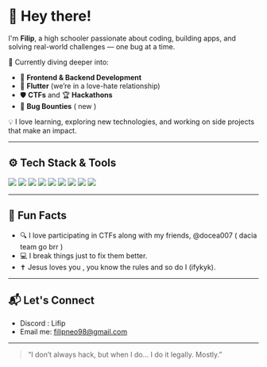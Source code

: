 # 👋 Hey there!

I'm **Filip**, a high schooler passionate about coding, building apps, and solving real-world challenges — one bug at a time.

🚀 Currently diving deeper into:
- 🔧 **Frontend & Backend Development**  
- 📱 **Flutter** (we’re in a love-hate relationship)
- 🛡️ **CTFs** and 🏆 **Hackathons**
- 🐛 **Bug Bounties** ( new )

💡 I love learning, exploring new technologies, and working on side projects that make an impact.

---

## ⚙️ Tech Stack & Tools

<div align="left">
  <img src="https://img.shields.io/badge/Python-3776AB?style=for-the-badge&logo=python&logoColor=white" />
  <img src="https://img.shields.io/badge/Dart-0175C2?style=for-the-badge&logo=dart&logoColor=white" />
  <img src="https://img.shields.io/badge/Flutter-02569B?style=for-the-badge&logo=flutter&logoColor=white" />
  <img src="https://img.shields.io/badge/Linux-FCC624?style=for-the-badge&logo=linux&logoColor=black" />
  <img src="https://img.shields.io/badge/HTML5-E34F26?style=for-the-badge&logo=html5&logoColor=white" />
  <img src="https://img.shields.io/badge/CSS3-1572B6?style=for-the-badge&logo=css3&logoColor=white" />
  <img src="https://img.shields.io/badge/JavaScript-F7DF1E?style=for-the-badge&logo=javascript&logoColor=black" />
  <img src="https://img.shields.io/badge/WSL-4D4D4D?style=for-the-badge&logo=windows&logoColor=white" />
  <img src="https://img.shields.io/badge/CTF-FF4081?style=for-the-badge&logo=hackthebox&logoColor=white" />
</div>

---

## 🧠 Fun Facts

- 🔍 I love participating in CTFs along with my friends, @docea007 ( dacia team go brr )
- 💻 I break things just to fix them better.
- ✝️ Jesus loves you , you know the rules and so do I (ifykyk).

---

## 📬 Let's Connect

- Discord : Lifip
- Email me: filipneo98@gmail.com

---

> “I don’t always hack, but when I do... I do it legally. Mostly.”  

